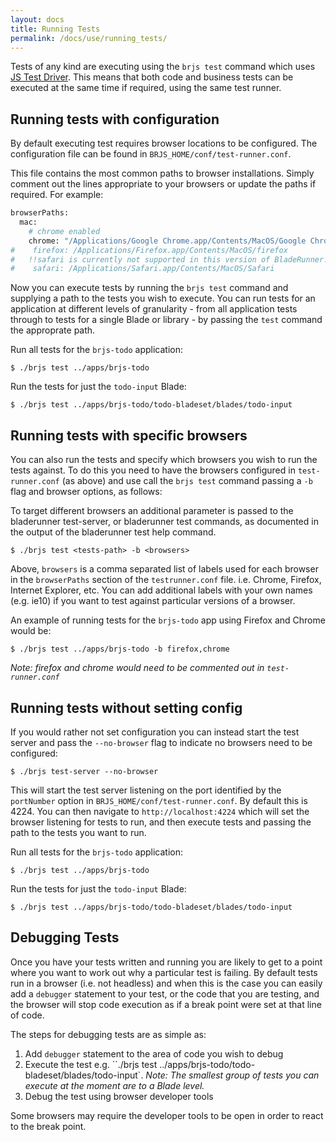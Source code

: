 ```yaml
---
layout: docs
title: Running Tests
permalink: /docs/use/running_tests/
---
```


Tests of any kind are executing using the `brjs test` command which uses [JS Test Driver](https://code.google.com/p/js-test-driver/). This means that both code and business tests can be executed at the same time if required, using the same test runner.

## Running tests with configuration

By default executing test requires browser locations to be configured. The configuration file can be found in `BRJS_HOME/conf/test-runner.conf`.

This file contains the most common paths to browser installations. Simply comment out the lines appropriate to your browsers or update the paths if required. For example:

```bash
browserPaths:
  mac:
    # chrome enabled
    chrome: "/Applications/Google Chrome.app/Contents/MacOS/Google Chrome"
#    firefox: /Applications/Firefox.app/Contents/MacOS/firefox
#   !!safari is currently not supported in this version of BladeRunner!!
#    safari: /Applications/Safari.app/Contents/MacOS/Safari
```

Now you can execute tests by running the `brjs test` command and supplying a path to the tests you wish to execute. You can run tests for an application at different levels of granularity - from all application tests through to tests for a single Blade or library - by passing the `test` command the approprate path.

Run all tests for the `brjs-todo` application:

    $ ./brjs test ../apps/brjs-todo

Run the tests for just the `todo-input` Blade:

    $ ./brjs test ../apps/brjs-todo/todo-bladeset/blades/todo-input

## Running tests with specific browsers

You can also run the tests and specify which browsers you wish to run the tests against. To do this you need to have the browsers configured in `test-runner.conf` (as above) and use call the `brjs test` command passing a `-b` flag and browser options, as follows:

To target different browsers an additional parameter is passed to the bladerunner test-server, or bladerunner test commands, as documented in the output of the  bladerunner test help command.

    $ ./brjs test <tests-path> -b <browsers>

Above, `browsers` is a comma separated list of labels used for each browser in the `browserPaths` section of the `testrunner.conf` file. i.e. Chrome, Firefox, Internet Explorer, etc. You can add additional labels with your own names (e.g. ie10) if you want to test against particular versions of a browser.

An example of running tests for the `brjs-todo` app using Firefox and Chrome would be:

    $ ./brjs test ../apps/brjs-todo -b firefox,chrome

*Note: firefox and chrome would need to be commented out in `test-runner.conf`*

## Running tests without setting config

If you would rather not set configuration you can instead start the test server and pass the `--no-browser` flag to indicate no browsers need to be configured:

    $ ./brjs test-server --no-browser

This will start the test server listening on the port identified by the `portNumber` option in `BRJS_HOME/conf/test-runner.conf`. By default this is 4224. You can then navigate to `http://localhost:4224` which will set the browser listening for tests to run, and then execute tests and passing the path to the tests you want to run.

Run all tests for the `brjs-todo` application:

    $ ./brjs test ../apps/brjs-todo

Run the tests for just the `todo-input` Blade:

    $ ./brjs test ../apps/brjs-todo/todo-bladeset/blades/todo-input

## Debugging Tests

Once you have your tests written and running you are likely to get to a point where you want to work out why a particular test is failing. By default tests run in a browser (i.e. not headless) and when this is the case you can easily add a `debugger` statement to your test, or the code that you are testing, and the browser will stop code execution as if a break point were set at that line of code.

The steps for debugging tests are as simple as:

1. Add `debugger` statement to the area of code you wish to debug
2. Execute the test e.g. ``./brjs test ../apps/brjs-todo/todo-bladeset/blades/todo-input`. *Note: The smallest group of tests you can execute at the moment are to a Blade level.*
3. Debug the test using browser developer tools

Some browsers may require the developer tools to be open in order to react to the break point.
